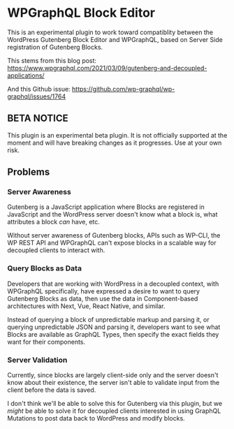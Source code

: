 # WPGraphQL Block Editor

This is an experimental plugin to work toward compatiblity between the WordPress Gutenberg Block 
Editor and WPGraphQL, based on Server Side registration of Gutenberg Blocks.

This stems from this blog post: https://www.wpgraphql.com/2021/03/09/gutenberg-and-decoupled-applications/

And this Github issue: https://github.com/wp-graphql/wp-graphql/issues/1764

## BETA NOTICE

This plugin is an experimental beta plugin. It is not officially supported at the moment and will have breaking changes as it progresses. Use at your own risk.

## Problems

### Server Awareness
Gutenberg is a JavaScript application where Blocks are registered in JavaScript and the WordPress
server doesn't know what a block is, what attributes a block _can_ have, etc. 

Without server awareness of Gutenberg blocks, APIs such as WP-CLI, the WP REST API and WPGraphQL can't
expose blocks in a scalable way for decoupled clients to interact with. 

### Query Blocks as Data
Developers that are working with WordPress in a decoupled context, with WPGraphQL specifically, have
expressed a desire to want to query Gutenberg Blocks as data, then use the data in Component-based
architectures with Next, Vue, React Native, and similar. 

Instead of querying a block of unpredictable markup and parsing it, or querying unpredictable JSON and parsing it, 
developers want to see what Blocks are available as GraphQL Types, then specify the exact fields
they want for their components.

### Server Validation

Currently, since blocks are largely client-side only and the server doesn't know about their existence, 
the server isn't able to validate input from the client before the data is saved. 

I don't think we'll be able to solve this for Gutenberg via this plugin, but we _might_ be able to solve
it for decoupled clients interested in using GraphQL Mutations to post data back to WordPress
and modify blocks.

